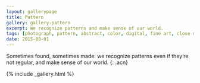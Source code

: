 ```yaml
---
layout: gallerypage
title: Pattern
gallery: gallery-pattern
excerpt: We recognize patterns and make sense of our world.
tags: [photograph, pattern, abstract, color, digital, fine art, close up]
date: 2015-08-01
---
```


Sometimes found, sometimes made: we recognize patterns even if they’re not regular, and make sense of our world.
{: .acn}

{% include _gallery.html %}
